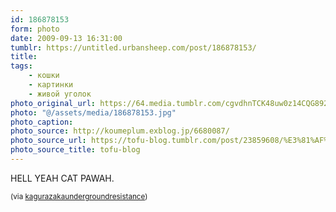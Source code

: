 ```yaml
---
id: 186878153
form: photo
date: 2009-09-13 16:31:00
tumblr: https://untitled.urbansheep.com/post/186878153/
title:
tags:
    - кошки
    - картинки
    - живой уголок
photo_original_url: https://64.media.tumblr.com/cgvdhnTCK48uw0z14CQG892o_400.jpg
photo: "@/assets/media/186878153.jpg"
photo_caption:
photo_source: http://koumeplum.exblog.jp/6680087/
photo_source_url: https://tofu-blog.tumblr.com/post/23859608/%E3%81%AF%E3%81%A3%E3%81%91%E3%82%88%E3%81%84-via%E5%B0%8F%E6%A2%85%E5%86%99%E7%9C%9F
photo_source_title: tofu-blog
---
```


<p>HELL YEAH CAT PAWAH.</p>

<p><small>(via <a href="http://kagurazakaundergroundresistance.tumblr.com/post/185602874">kagurazakaundergroundresistance</a>)</small></p>
